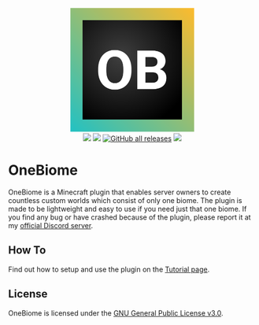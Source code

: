 <p align="center">
    <img src="docs/assets/Logo.svg" width=50%>
    <br>
    <a href="https://discord.gg/Q7yj32FMFh"><img src="https://discordapp.com/api/guilds/681986370214166548/widget.png?style=shield"></a>   
    <a href="https://github.com/xtkq-is-not-available/VoidGen/releases/latest"><img src="https://img.shields.io/github/v/release/xtkq-is-not-available/OneBiome?label=release&color=success"></a>
    <a href="https://github.com/xtkq-is-not-available/VoidGen/releases/latest"><img alt="GitHub all releases" src="https://img.shields.io/github/downloads/xtkq-is-not-available/OneBiome/total"></a>    
    <a href="https://github.com/xtkq-is-not-available/VoidGen/blob/master/LICENSE.md"><img src="https://img.shields.io/github/license/xtkq-is-not-available/OneBiome?label=license&color=success"></a>
</p>

# OneBiome

OneBiome is a Minecraft plugin that enables server owners to create countless custom worlds which consist of only one biome. The plugin is made to be lightweight and easy to use if you need just that one biome. If you find any bug or have crashed because of the plugin, please report it at
my [official Discord server](https://discord.gg/Q7yj32FMFh).

## How To

Find out how to setup and use the plugin on the [Tutorial page](docs/tutorial.md).

<!---
## FAQ

Find answers to frequently asked questions on the [FAQ page](docs/faq.md).
--->
## License

OneBiome is licensed under
the [GNU General Public License v3.0](https://github.com/xtkq-is-not-available/OneBiome/blob/master/LICENSE.md). 

